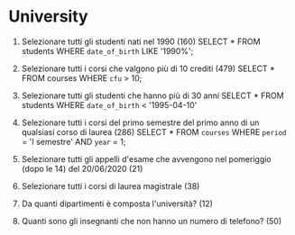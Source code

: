 # University

1. Selezionare tutti gli studenti nati nel 1990 (160)
SELECT * 
FROM students 
WHERE `date_of_birth` 
LIKE '1990%';

2. Selezionare tutti i corsi che valgono più di 10 crediti (479)
SELECT * 
FROM courses
WHERE `cfu` > 10;

3. Selezionare tutti gli studenti che hanno più di 30 anni
SELECT * 
FROM students 
WHERE `date_of_birth` < '1995-04-10'

4. Selezionare tutti i corsi del primo semestre del primo anno di un qualsiasi corso di laurea (286)
SELECT * 
FROM `courses`
WHERE `period` = 'I semestre' 
AND `year` = 1;

5. Selezionare tutti gli appelli d'esame che avvengono nel pomeriggio (dopo le 14) del 20/06/2020 (21)
6. Selezionare tutti i corsi di laurea magistrale (38)
7. Da quanti dipartimenti è composta l'università? (12)
8. Quanti sono gli insegnanti che non hanno un numero di telefono? (50)